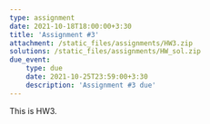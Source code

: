 ```yaml
---
type: assignment
date: 2021-10-18T18:00:00+3:30
title: 'Assignment #3'
attachment: /static_files/assignments/HW3.zip
solutions: /static_files/assignments/HW_sol.zip
due_event: 
    type: due
    date: 2021-10-25T23:59:00+3:30
    description: 'Assignment #3 due'
---
```

This is HW3.

